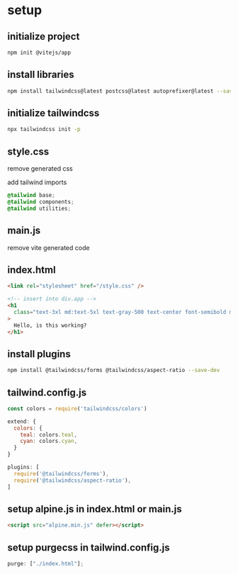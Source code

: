 # setup

## initialize project

```bash
npm init @vitejs/app
```

## install libraries

```bash
npm install tailwindcss@latest postcss@latest autoprefixer@latest --save-dev

```

## initialize tailwindcss

```bash
npx tailwindcss init -p
```

## style.css

remove generated css

add tailwind imports

```css
@tailwind base;
@tailwind components;
@tailwind utilities;
```

## main.js

remove vite generated code

## index.html

```html
<link rel="stylesheet" href="/style.css" />

<!-- insert into div.app -->
<h1
  class="text-3xl md:text-5xl text-gray-500 text-center font-semibold mx-auto"
>
  Hello, is this working?
</h1>
```

## install plugins

```bash
npm install @tailwindcss/forms @tailwindcss/aspect-ratio --save-dev
```

## tailwind.config.js

```javascript
const colors = require('tailwindcss/colors')

extend: {
  colors: {
    teal: colors.teal,
    cyan: colors.cyan,
  }
}

plugins: [
  require('@tailwindcss/forms'),
  require('@tailwindcss/aspect-ratio'),
]
```

## setup alpine.js in index.html or main.js

```html
<script src="alpine.min.js" defer></script>
```

## setup purgecss in tailwind.config.js

```javascript
purge: ["./index.html"];
```
